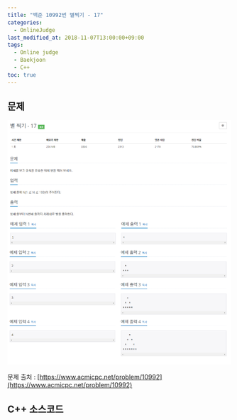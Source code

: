 ```yaml
---
title: "백준 10992번 별찍기 - 17"
categories: 
  - OnlineJudge
last_modified_at: 2018-11-07T13:00:00+09:00
tags: 
  - Online judge
  - Baekjoon
  - C++
toc: true
---
```


## 문제

![10992](https://github.com/lesslate/lesslate.github.io/blob/master/assets/img/OnlineJudge/10992.png?raw=true)

문제 출처 : [https://www.acmicpc.net/problem/10992](https://www.acmicpc.net/problem/10992)



## C++ 소스코드

<script src="https://gist.github.com/lesslate/846761d8b8bdd578b6bd2c356a427abd.js"></script>